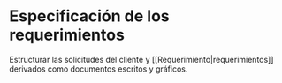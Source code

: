 # Especificación de los requerimientos
Estructurar las solicitudes del cliente y [[Requerimiento|requerimientos]] derivados como documentos escritos y gráficos. 
